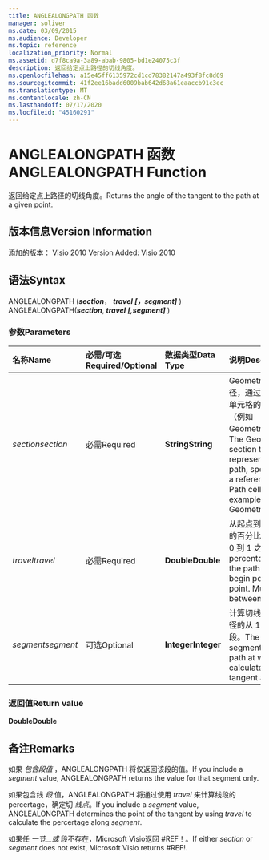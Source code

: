 ```yaml
---
title: ANGLEALONGPATH 函数
manager: soliver
ms.date: 03/09/2015
ms.audience: Developer
ms.topic: reference
localization_priority: Normal
ms.assetid: d7f8ca9a-3a89-abab-9805-bd1e24075c3f
description: 返回给定点上路径的切线角度。
ms.openlocfilehash: a15e45ff6135972cd1cd78382147a493f8fc8d69
ms.sourcegitcommit: 41f2ee16badd6009bab642d68a61eaaccb91c3ec
ms.translationtype: MT
ms.contentlocale: zh-CN
ms.lasthandoff: 07/17/2020
ms.locfileid: "45160291"
---
```

# <a name="anglealongpath-function"></a><span data-ttu-id="2bd7e-103">ANGLEALONGPATH 函数</span><span class="sxs-lookup"><span data-stu-id="2bd7e-103">ANGLEALONGPATH Function</span></span>

<span data-ttu-id="2bd7e-104">返回给定点上路径的切线角度。</span><span class="sxs-lookup"><span data-stu-id="2bd7e-104">Returns the angle of the tangent to the path at a given point.</span></span>
  
## <a name="version-information"></a><span data-ttu-id="2bd7e-105">版本信息</span><span class="sxs-lookup"><span data-stu-id="2bd7e-105">Version Information</span></span>

<span data-ttu-id="2bd7e-106">添加的版本： Visio 2010
</span><span class="sxs-lookup"><span data-stu-id="2bd7e-106">Version Added: Visio 2010</span></span> 
  
## <a name="syntax"></a><span data-ttu-id="2bd7e-107">语法</span><span class="sxs-lookup"><span data-stu-id="2bd7e-107">Syntax</span></span>

<span data-ttu-id="2bd7e-108">ANGLEALONGPATH (***section***， ***travel*** ***[，segment]*** ) </span><span class="sxs-lookup"><span data-stu-id="2bd7e-108">ANGLEALONGPATH(***section***, ***travel*** ***[,segment]*** )</span></span> 
  
### <a name="parameters"></a><span data-ttu-id="2bd7e-109">参数</span><span class="sxs-lookup"><span data-stu-id="2bd7e-109">Parameters</span></span>

|<span data-ttu-id="2bd7e-110">**名称**</span><span class="sxs-lookup"><span data-stu-id="2bd7e-110">**Name**</span></span>|<span data-ttu-id="2bd7e-111">**必需/可选**</span><span class="sxs-lookup"><span data-stu-id="2bd7e-111">**Required/Optional**</span></span>|<span data-ttu-id="2bd7e-112">**数据类型**</span><span class="sxs-lookup"><span data-stu-id="2bd7e-112">**Data Type**</span></span>|<span data-ttu-id="2bd7e-113">**说明**</span><span class="sxs-lookup"><span data-stu-id="2bd7e-113">**Description**</span></span>|
|:-----|:-----|:-----|:-----|
| <span data-ttu-id="2bd7e-114">_section_</span><span class="sxs-lookup"><span data-stu-id="2bd7e-114">_section_</span></span> <br/> |<span data-ttu-id="2bd7e-115">必需</span><span class="sxs-lookup"><span data-stu-id="2bd7e-115">Required</span></span>  <br/> |<span data-ttu-id="2bd7e-116">**String**</span><span class="sxs-lookup"><span data-stu-id="2bd7e-116">**String**</span></span> <br/> |<span data-ttu-id="2bd7e-117">Geometry 节代表路径，通过对其 Path 单元格的引用指定（例如 Geometry1.Path）。</span><span class="sxs-lookup"><span data-stu-id="2bd7e-117">The Geometry section that represents the path, specified by a reference to its Path cell (for example, Geometry1.Path).</span></span>  <br/> |
| <span data-ttu-id="2bd7e-118">_travel_</span><span class="sxs-lookup"><span data-stu-id="2bd7e-118">_travel_</span></span> <br/> |<span data-ttu-id="2bd7e-119">必需</span><span class="sxs-lookup"><span data-stu-id="2bd7e-119">Required</span></span>  <br/> |<span data-ttu-id="2bd7e-120">**Double**</span><span class="sxs-lookup"><span data-stu-id="2bd7e-120">**Double**</span></span> <br/> |<span data-ttu-id="2bd7e-p101">从起点到终点沿路径的百分比。必须介于 0 到 1 之间。</span><span class="sxs-lookup"><span data-stu-id="2bd7e-p101">The percentage along the path from begin point to end point. Must be between 0 and 1.</span></span>  <br/> |
| <span data-ttu-id="2bd7e-123">_segment_</span><span class="sxs-lookup"><span data-stu-id="2bd7e-123">_segment_</span></span> <br/> |<span data-ttu-id="2bd7e-124">可选</span><span class="sxs-lookup"><span data-stu-id="2bd7e-124">Optional</span></span>  <br/> |<span data-ttu-id="2bd7e-125">**Integer**</span><span class="sxs-lookup"><span data-stu-id="2bd7e-125">**Integer**</span></span> <br/> |<span data-ttu-id="2bd7e-126">计算切线角度所用路径的从 1 开始的线段。</span><span class="sxs-lookup"><span data-stu-id="2bd7e-126">The 1-based segment of the path at which to calculate the tangent angle.</span></span>  <br/> |
   
### <a name="return-value"></a><span data-ttu-id="2bd7e-127">返回值</span><span class="sxs-lookup"><span data-stu-id="2bd7e-127">Return value</span></span>

 <span data-ttu-id="2bd7e-128">**Double**</span><span class="sxs-lookup"><span data-stu-id="2bd7e-128">**Double**</span></span>
  
## <a name="remarks"></a><span data-ttu-id="2bd7e-129">备注</span><span class="sxs-lookup"><span data-stu-id="2bd7e-129">Remarks</span></span>

<span data-ttu-id="2bd7e-130">如果  _包含段值_ ，ANGLEALONGPATH 将仅返回该段的值。</span><span class="sxs-lookup"><span data-stu-id="2bd7e-130">If you include a  _segment_ value, ANGLEALONGPATH returns the value for that segment only.</span></span> 
  
<span data-ttu-id="2bd7e-131">如果包含线  _段_ 值，ANGLEALONGPATH 将通过使用  _travel_ 来计算线段的 percertage，确定切  _线点_。</span><span class="sxs-lookup"><span data-stu-id="2bd7e-131">If you include a  _segment_ value, ANGLEALONGPATH determines the point of the tangent by using  _travel_ to calculate the percertage along  _segment_.</span></span>
  
<span data-ttu-id="2bd7e-132">如果任 _一节__或_ 段不存在，Microsoft Visio返回 #REF！。</span><span class="sxs-lookup"><span data-stu-id="2bd7e-132">If either  _section_ or  _segment_ does not exist, Microsoft Visio returns #REF!.</span></span> 
  

